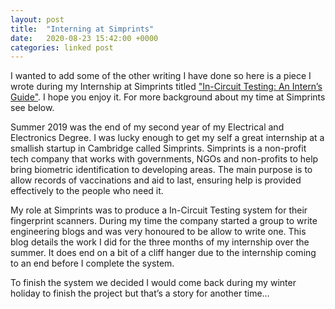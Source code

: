 ```yaml
---
layout: post
title:  "Interning at Simprints"
date:   2020-08-23 15:42:00 +0000
categories: linked post
---
```


I wanted to add some of the other writing I have done so here is a piece I wrote during my Internship at Simprints titled ["In-Circuit Testing: An Intern’s Guide"](https://medium.com/simprints/in-circuit-testing-an-interns-guide-651abb559090). I hope you enjoy it. For more background about my time at Simprints see below.

Summer 2019 was the end of my second year of my Electrical and Electronics Degree. I was lucky enough to get my self a great internship at a smallish startup in Cambridge called Simprints. Simprints is a non-profit tech company that works with governments, NGOs and non-profits to help bring biometric identification to developing areas. The main purpose is to allow records of vaccinations and aid to last, ensuring help is provided effectively to the people who need it.

My role at Simprints was to produce a In-Circuit Testing system for their fingerprint scanners. During my time the company started a group to write engineering blogs and was very honoured to be allow to write one. This blog details the work I did for the three months of my internship over the summer. It does end on a bit of a cliff hanger due to the internship coming to an end before I complete the system.

To finish the system we decided I would come back during my winter holiday to finish the project but that’s a story for another time...

